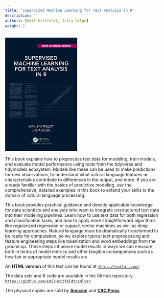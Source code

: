 ```yaml
---
title: 'Supervised Machine Learning for Text Analysis in R'
description: ''
authors: [Emil Hvitfeldt, Julia Silge]
weight: 2
---
```







![](cover.png)

This book explains how to preprocess text data for modeling, train models, and evaluate model performance using tools from the tidyverse and tidymodels ecosystem. Models like these can be used to make predictions for new observations, to understand what natural language features or characteristics contribute to differences in the output, and more. If you are already familiar with the basics of predictive modeling, use the comprehensive, detailed examples in this book to extend your skills to the domain of natural language processing.

This book provides practical guidance and directly applicable knowledge for data scientists and analysts who want to integrate unstructured text data into their modeling pipelines. Learn how to use text data for both regression and classification tasks, and how to apply more straightforward algorithms like regularized regression or support vector machines as well as deep learning approaches. Natural language must be dramatically transformed to be ready for computation, so we explore typical text preprocessing and feature engineering steps like tokenization and word embeddings from the ground up. These steps influence model results in ways we can measure, both in terms of model metrics and other tangible consequences such as how fair or appropriate model results are.


An **HTML version** of this text can be found at [`https://smltar.com/`](https://smltar.com/). 

The data sets and R code are available in the GitHub repository [`https://github.com/EmilHvitfeldt/smltar`](https://github.com/EmilHvitfeldt/smltar). 

The physical copies are sold by [**Amazon**](https://amzn.to/3EwcEOK) and [**CRC Press**](https://www.routledge.com/Supervised-Machine-Learning-for-Text-Analysis-in-R/Hvitfeldt-Silge/p/book/9780367554194). 

